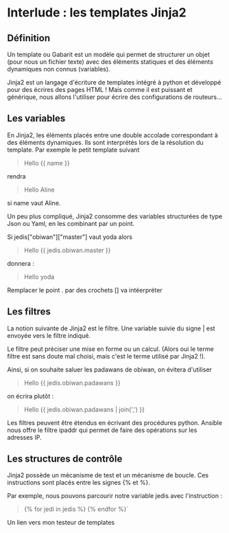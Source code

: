 
# Interlude  : les templates Jinja2


## Définition
Un template ou Gabarit est un modèle qui permet de structurer un objet (pour nous un fichier texte) avec des éléments statiques et des éléments dynamiques non connus (variables). 

Jinja2 est un langage d'écriture de  templates intégré à python et développé pour des écrires des pages HTML  ! Mais comme il est puissant et générique, nous allons l'utiliser pour écrire des configurations de routeurs...

## Les variables
En Jinja2, les éléments placés entre une double accolade correspondant à des éléments dynamiques. Ils sont interprétés lors de la résolution du template. Par exemple le petit template suivant 

> Hello {{ name }}

rendra 

> Hello Aline

si name vaut Aline. 
  
 Un peu plus compliqué, Jinja2 consomme des variables structurées de type Json ou Yaml, en les combinant par un point.

Si jedis["obiwan"]["master"]  vaut yoda
alors

> Hello {{ jedis.obiwan.master }}

donnera :

> Hello yoda

Remplacer le point . par des crochets []  va intéerpréter 

## Les filtres
La notion suivante de Jinja2 est le filtre. Une variable suivie du signe | est envoyée vers le filtre indiqué.

Le filtre peut préciser une mise en forme ou un calcul. (Alors oui le terme filtre est sans doute mal choisi, mais c'est le terme utilisé par Jinja2 !).

Ainsi, si on souhaite saluer les padawans de obiwan, on évitera d'utiliser

> Hello {{ jedis.obiwan.padawans }}
 
 on écrira plutôt :
>  Hello {{ jedis.obiwan.padawans | join(',') }}

Les filtres peuvent être étendus en écrivant des procédures python. Ansible nous offre le filtre ipaddr qui  permet de faire des opérations sur les adresses IP.

## Les structures de contrôle

Jinja2 possède un mécanisme de test et un mécanisme de boucle. Ces instructions sont placés entre les signes {% et  %}.

Par exemple, nous pouvons parcourir notre variable  jedis avec l'instruction :

> {% for jedi in jedis %} 
> {% endfor %}`



 

Un lien vers mon testeur de templates

<!--stackedit_data:
eyJoaXN0b3J5IjpbMTM1MzM1Njk2NCwtMTc5MDQyNDUzMiwtNj
YxOTkwMzI2LDE2MDAyNTUwNDQsMjEyOTIzODU3Nyw0OTcyODAz
MzUsNzMwOTk4MTE2XX0=
-->